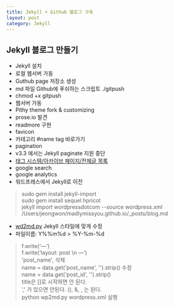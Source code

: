 ```yaml
---
title: Jekyll + Github 블로그 구축
layout: post
category: Jekyll
---
```


## Jekyll 블로그 만들기

- Jekyll 설치
- 로컬 웹서버 가동
- Guthub page 저장소 생성
- md 파일 Github에 푸쉬하는 스크립트 ./gitpush
 - chmod +x gitpush
- 웹서버 가동
- Pithy theme fork & customizing
- prose.io 발견
- readmore 구현
- favicon 
- 카테고리 #name tag 바로가기
- pagination
 - v3.3 에서는 Jekyll paginate 지원 중단
- [태그 시스템/아카이브 페이지/전체글 목록](http://halryang.net/tag-and-archive/)
- google search
- google analytics
- 워드프레스에서 Jekyll로 이전

> sudo gem install jekyll-import  
> sudo gem install sequel hpricot  
> jekyll import wordpressdotcom --source wordpress.xml  
> /Users/jeongwon/madlymissyou.github.io/_posts/blog.md  

- [wd2md.py](https://github.com/dreikanter/wp2md
) Jekyll 스타일에 맞게 수정
 - 파일이름: Y%%m%d > %Y-%m-%d
 
> f.write(‘—‘)  
> f.write(‘layout: post \n —‘)  
> 'post_name', 삭제  
> name = data.get('post_name', '').strip() 수정  
> name = data.get('post_id', '').strip()  
> title은 []로 시작하면 안 된다.  
> ‘,' 가 있으면 안된다. (), &, , 는 된다.   
> python wp2md.py wordpress.xml 실행  



 




